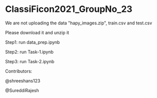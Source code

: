 # ClassiFicon2021_GroupNo_23

We are not uploading the data "hapy_images.zip", train.csv and test.csv

Please download it and unzip it

Step1: run data_prep.ipynb

Step2: run Task-1.ipynb

Step3: run Task-2.ipynb

Contributors:

@shreeshans123

@SureddiRajesh
